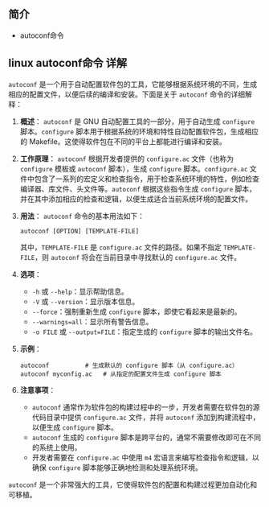 ## 简介

+ autoconf命令

## linux autoconf命令 详解

`autoconf` 是一个用于自动配置软件包的工具，它能够根据系统环境的不同，生成相应的配置文件，以便后续的编译和安装。下面是关于 `autoconf` 命令的详细解释：

1. **概述**：
   `autoconf` 是 GNU 自动配置工具的一部分，用于自动生成 `configure` 脚本。`configure` 脚本用于根据系统的环境和特性自动配置软件包，生成相应的 Makefile。这使得软件包在不同的平台上都能进行编译和安装。

2. **工作原理**：
   `autoconf` 根据开发者提供的 `configure.ac` 文件（也称为 `configure` 模板或 `autoconf` 脚本），生成 `configure` 脚本。`configure.ac` 文件中包含了一系列的宏定义和检查指令，用于检查系统环境的特性，例如检查编译器、库文件、头文件等。`autoconf` 根据这些指令生成 `configure` 脚本，并在其中添加相应的检查和逻辑，以便生成适合当前系统环境的配置文件。

3. **用法**：
   `autoconf` 命令的基本用法如下：
   ```
   autoconf [OPTION] [TEMPLATE-FILE]
   ```
   其中，`TEMPLATE-FILE` 是 `configure.ac` 文件的路径。如果不指定 `TEMPLATE-FILE`，则 `autoconf` 将会在当前目录中寻找默认的 `configure.ac` 文件。

4. **选项**：
   - `-h` 或 `--help`：显示帮助信息。
   - `-V` 或 `--version`：显示版本信息。
   - `--force`：强制重新生成 `configure` 脚本，即使它看起来是最新的。
   - `--warnings=all`：显示所有警告信息。
   - `-o FILE` 或 `--output=FILE`：指定生成的 `configure` 脚本的输出文件名。

5. **示例**：
   ```
   autoconf          # 生成默认的 configure 脚本（从 configure.ac）
   autoconf myconfig.ac   # 从指定的配置文件生成 configure 脚本
   ```

6. **注意事项**：
   - `autoconf` 通常作为软件包的构建过程中的一步，开发者需要在软件包的源代码目录中提供 `configure.ac` 文件，并将 `autoconf` 添加到构建流程中，以便生成 `configure` 脚本。
   - `autoconf` 生成的 `configure` 脚本是跨平台的，通常不需要修改即可在不同的系统上使用。
   - 开发者需要在 `configure.ac` 中使用 `m4` 宏语言来编写检查指令和逻辑，以确保 `configure` 脚本能够正确地检测和处理系统环境。

`autoconf` 是一个非常强大的工具，它使得软件包的配置和构建过程更加自动化和可移植。